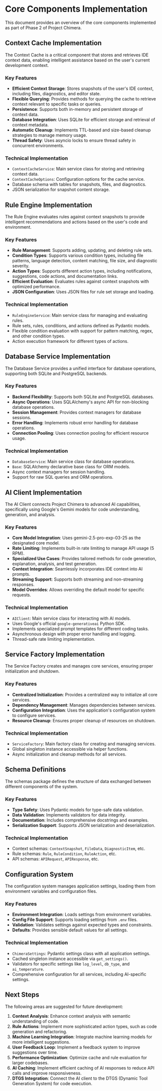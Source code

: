 # Core Components Implementation

This document provides an overview of the core components implemented as part of Phase 2 of Project Chimera.

## Context Cache Implementation

The Context Cache is a critical component that stores and retrieves IDE context data, enabling intelligent assistance based on the user's current development context.

### Key Features

- **Efficient Context Storage**: Stores snapshots of the user's IDE context, including files, diagnostics, and editor state.
- **Flexible Querying**: Provides methods for querying the cache to retrieve context relevant to specific tasks or queries.
- **Persistence**: Supports both in-memory and persistent storage of context data.
- **Database Integration**: Uses SQLite for efficient storage and retrieval of context metadata.
- **Automatic Cleanup**: Implements TTL-based and size-based cleanup strategies to manage memory usage.
- **Thread Safety**: Uses asyncio locks to ensure thread safety in concurrent environments.

### Technical Implementation

- `ContextCacheService`: Main service class for storing and retrieving context data.
- `ContextCacheOptions`: Configuration options for the cache service.
- Database schema with tables for snapshots, files, and diagnostics.
- JSON serialization for snapshot content storage.

## Rule Engine Implementation

The Rule Engine evaluates rules against context snapshots to provide intelligent recommendations and actions based on the user's code and environment.

### Key Features

- **Rule Management**: Supports adding, updating, and deleting rule sets.
- **Condition Types**: Supports various condition types, including file patterns, language detection, content matching, file size, and diagnostic severity.
- **Action Types**: Supports different action types, including notifications, suggestions, code actions, and documentation links.
- **Efficient Evaluation**: Evaluates rules against context snapshots with optimized performance.
- **JSON Configuration**: Uses JSON files for rule set storage and loading.

### Technical Implementation

- `RuleEngineService`: Main service class for managing and evaluating rules.
- Rule sets, rules, conditions, and actions defined as Pydantic models.
- Flexible condition evaluation with support for pattern matching, regex, and other condition types.
- Action execution framework for different types of actions.

## Database Service Implementation

The Database Service provides a unified interface for database operations, supporting both SQLite and PostgreSQL backends.

### Key Features

- **Backend Flexibility**: Supports both SQLite and PostgreSQL databases.
- **Async Operations**: Uses SQLAlchemy's async API for non-blocking database operations.
- **Session Management**: Provides context managers for database sessions.
- **Error Handling**: Implements robust error handling for database operations.
- **Connection Pooling**: Uses connection pooling for efficient resource usage.

### Technical Implementation

- `DatabaseService`: Main service class for database operations.
- `Base`: SQLAlchemy declarative base class for ORM models.
- Async context managers for session handling.
- Support for raw SQL queries and ORM operations.

## AI Client Implementation

The AI Client connects Project Chimera to advanced AI capabilities, specifically using Google's Gemini models for code understanding, generation, and analysis.

### Key Features

- **Core Model Integration**: Uses gemini-2.5-pro-exp-03-25 as the designated core model.
- **Rate Limiting**: Implements built-in rate limiting to manage API usage (5 RPM).
- **Specialized Use Cases**: Provides tailored methods for code generation, explanation, analysis, and test generation.
- **Context Integration**: Seamlessly incorporates IDE context into AI prompts.
- **Streaming Support**: Supports both streaming and non-streaming responses.
- **Model Overrides**: Allows overriding the default model for specific requests.

### Technical Implementation

- `AIClient`: Main service class for interacting with AI models.
- Uses Google's official `google-generativeai` Python SDK.
- Implements specialized prompt templates for different coding tasks.
- Asynchronous design with proper error handling and logging.
- Thread-safe rate limiting implementation.

## Service Factory Implementation

The Service Factory creates and manages core services, ensuring proper initialization and shutdown.

### Key Features

- **Centralized Initialization**: Provides a centralized way to initialize all core services.
- **Dependency Management**: Manages dependencies between services.
- **Configuration Integration**: Uses the application's configuration system to configure services.
- **Resource Cleanup**: Ensures proper cleanup of resources on shutdown.

### Technical Implementation

- `ServiceFactory`: Main factory class for creating and managing services.
- Global singleton instance accessible via helper functions.
- Async initialization and cleanup methods for all services.

## Schema Definitions

The schemas package defines the structure of data exchanged between different components of the system.

### Key Features

- **Type Safety**: Uses Pydantic models for type-safe data validation.
- **Data Validation**: Implements validators for data integrity.
- **Documentation**: Includes comprehensive docstrings and examples.
- **Serialization Support**: Supports JSON serialization and deserialization.

### Technical Implementation

- Context schemas: `ContextSnapshot`, `FileData`, `DiagnosticItem`, etc.
- Rule schemas: `Rule`, `RuleCondition`, `RuleAction`, etc.
- API schemas: `APIRequest`, `APIResponse`, etc.

## Configuration System

The configuration system manages application settings, loading them from environment variables and configuration files.

### Key Features

- **Environment Integration**: Loads settings from environment variables.
- **Config File Support**: Supports loading settings from `.env` files.
- **Validation**: Validates settings against expected types and constraints.
- **Defaults**: Provides sensible default values for all settings.

### Technical Implementation

- `ChimeraSettings`: Pydantic settings class with all application settings.
- Cached singleton instance accessible via `get_settings()`.
- Validators for specific settings like `log_level`, `db_type`, and `ai_temperature`.
- Comprehensive configuration for all services, including AI-specific settings.

## Next Steps

The following areas are suggested for future development:

1. **Context Analysis**: Enhance context analysis with semantic understanding of code.
2. **Rule Actions**: Implement more sophisticated action types, such as code generation and refactoring.
3. **Machine Learning Integration**: Integrate machine learning models for more intelligent suggestions.
4. **User Feedback Loop**: Implement a feedback system to improve suggestions over time.
5. **Performance Optimization**: Optimize cache and rule evaluation for larger codebases.
6. **AI Caching**: Implement efficient caching of AI responses to reduce API calls and improve responsiveness.
7. **DTGS Integration**: Connect the AI client to the DTGS (Dynamic Tool Generation System) for code execution. 